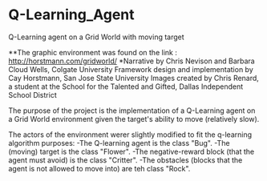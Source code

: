 # Q-Learning_Agent
Q-Learning agent on a Grid World with moving target


**The graphic environment was found on the link : http://horstmann.com/gridworld/
*Narrative by Chris Nevison and Barbara Cloud Wells, Colgate University
Framework design and implementation by Cay Horstmann, San Jose State University
Images created by Chris Renard, a student at the School for the Talented and Gifted, Dallas Independent School District

The purpose of the project is the implementation of a Q-Learning agent on a Grid World environment given the target's ability to move (relatively slow).

The actors of the environment werer slightly modified to fit the q-learning algorithm purposes:
-The Q-learning agent is the class "Bug".
-The (moving) target is the class "Flower".
-The negative-reward block (that the agent must avoid) is the class "Critter".
-The obstacles (blocks that the agent is not allowed to move into) are teh class "Rock".

